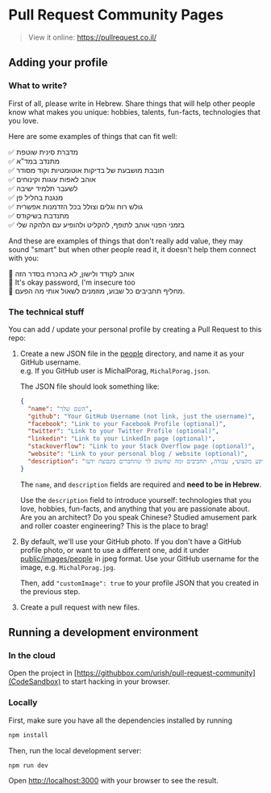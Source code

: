 # Pull Request Community Pages

> View it online: https://pullrequest.co.il/

## Adding your profile

### What to write?

First of all, please write in Hebrew. Share things that will help other people know what makes
you unique: hobbies, talents, fun-facts, technologies that you love.

Here are some examples of things that can fit well:

✅ מדברת סינית שוטפת  
✅ מתנדב במד"א  
✅ חובבת מושבעת של בדיקות אוטומטיות וקוד מסודר  
✅ אוהב לאפות עוגות וקינוחים  
✅ לשעבר תלמיד ישיבה  
✅ מנגנת בחליל פן  
✅ גולש רוח וגלים וצולל בכל הזדמנות אפשרית  
✅ מתנדבת בשיקודס  
✅ בזמני הפנוי אוהב לתופף, להקליט ולהופיע עם הלהקה שלי

And these are examples of things that don't really add value, they may sound "smart" but when
other people read it, it doesn't help them connect with you:

🚫 אוהב לקודד ולישון, לא בהכרח בסדר הזה  
🚫 It's okay password, I'm insecure too  
🚫 מחליף תחביבים כל שבוע, מוזמנים לשאול אותי מה הפעם.

### The technical stuff

You can add / update your personal profile by creating a Pull Request to this repo:

1. Create a new JSON file in the [people](people/) directory, and name it as your GitHub username.  
   e.g. If you GitHub user is MichalPorag, `MichalPorag.json`.

   The JSON file should look something like:

   ```json
   {
     "name": "השם שלך",
     "github": "Your GitHub Username (not link, just the username)",
     "facebook": "Link to your Facebook Profile (optional)",
     "twitter": "Link to your Twitter Profile (optional)",
     "linkedin": "Link to your LinkedIn page (optional)",
     "stackoverflow": "Link to your Stack Overflow page (optional)",
     "website": "Link to your personal blog / website (optional)",
     "description": "פסקה או שתיים על עצמך: רקע מקצועי, עבודה, תחביבים ומה שחשוב לך שהחברים בקבוצה ידעו"
   }
   ```

   The `name`, and `description` fields are required and **need to be in Hebrew**.  

   Use the `description` field to introduce yourself: technologies that you love, hobbies, fun-facts,
   and anything that you are passionate about. Are you an architect? Do you speak Chinese? Studied amusement park
   and roller coaster engineering? This is the place to brag!

2. By default, we'll use your GitHub photo. If you don't have a GitHub profile photo,
   or want to use a different one, add it under [public/images/people](public/images/people) in jpeg format.
   Use your GitHub username for the image, e.g. `MichalPorag.jpg`.

   Then, add `"customImage": true` to your profile JSON that you created in the previous step.

3. Create a pull request with new files.

## Running a development environment

### In the cloud

Open the project in [https://githubbox.com/urish/pull-request-community](CodeSandbox) to start hacking in your browser.

### Locally

First, make sure you have all the dependencies installed by running

```bash
npm install
```

Then, run the local development server:

```bash
npm run dev
```

Open [http://localhost:3000](http://localhost:3000) with your browser to see the result.
